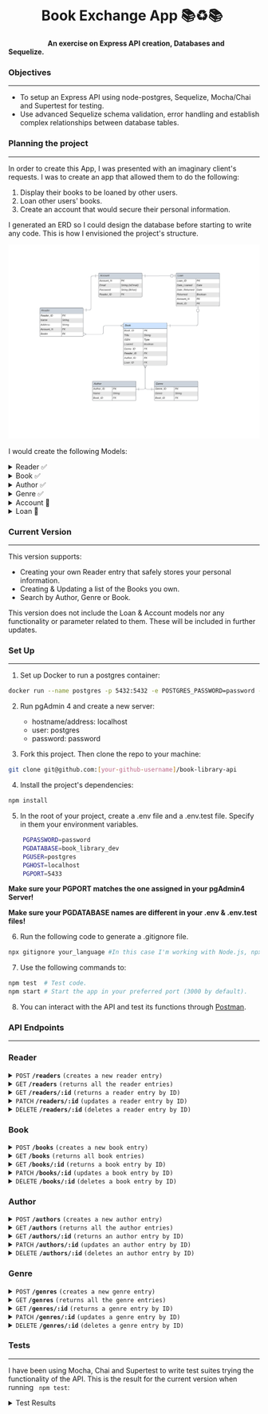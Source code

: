 &nbsp;
# &nbsp;&nbsp;&nbsp;&nbsp;&nbsp;&nbsp;&nbsp;&nbsp;&nbsp; Book Exchange App 📚♻️📚
 
&nbsp;&nbsp;&nbsp;&nbsp;&nbsp;&nbsp;&nbsp;&nbsp;&nbsp;&nbsp;&nbsp;&nbsp;&nbsp;&nbsp;&nbsp;&nbsp;&nbsp;&nbsp;&nbsp;&nbsp;**An exercise on Express API creation, Databases and Sequelize.**


### Objectives
***
- To setup an Express API using node-postgres, Sequelize, Mocha/Chai and Supertest for testing.
- Use advanced Sequelize schema validation, error handling and establish complex relationships between database tables.

### Planning the project
---
In order to create this App, I was presented with an imaginary client's requests. I was to create an app that allowed them to do the following:
1. Display their books to be loaned by other users.
2. Loan other users' books.
3. Create an account that would secure their personal information.

I generated an ERD so I could design the database before starting to write any code. This is how I envisioned the project's structure.

![](ERD.jpeg)

I would create the following Models:

<details>
 <summary>Reader ✅ </summary>

| param | data type |
|------|-------------|
| Reader_ID | INT (PK) |
| Name | STRING |
| Book_ID | INT(FK) |

**It will include the Book Model data of referenced entries.**
</details>

<details>
 <summary>Book ✅ </summary>

| param | data type |
|------|-------------|
| Book_ID| INT (PK) |
| Title | STRING |
| ISBN | INT |
| Loaned | BOOLEAN |
| Reader_ID | INT (FK)|
| Genre_ID | INT (FK)|
| Author_ID | INT (FK) |
| Loan_ID | INT (FK)|

**It will include the Reader, Genre and Author Model data of referenced entries.**

</details>

<details>
 <summary>Author ✅ </summary>

| param | data type |
|------|-------------|
| Author_ID | INT (PK) |
| Name | STRING |
| Book_ID | INT (FK)|

Author and Genre are individual models to support searches (by Author, Genre or Book) through the library.
</details>

<details>
 <summary>Genre ✅ </summary>
 
| param | data type |
|------|-------------|
| Genre_ID | INT (PK) |
| Genre | STRING |
| Book_ID | INT (FK)|

Author and Genre are individual models to support searches (by Author, Genre or Book) through the library.

</details>

<details>
 <summary>Account 🚧 </summary>

| param | data type |
|------|-------------|
| Account_N | INT (PK) |
| Email | STRING |
| Password | STRING |
|Reader_ID | INT (FK)|

**STILL TO BE IMPLEMENTED**: <br/>
 For now, Account data is stored in the Reader Model.

</details>

<details>
 <summary>Loan 🚧 </summary>

| param | data type |
|------|-------------|
| Loan_ID | INT (PK) |
| Date_Loaned | DATE |
| Date_Returned | DATE |
| Returned | BOOLEAN |
| Account_N | INT (FK)|
| Book_ID | INT (FK) |

**STILL TO BE IMPLEMENTED**
</details>

### Current Version
---

This version supports:

- Creating your own Reader entry that safely stores your personal information.
- Creating & Updating a list of the Books you own.
- Search by Author, Genre or Book.

This version does not include the Loan & Account models nor any functionality or parameter related to them. These will be included in further updates.

### Set Up
---
1. Set up Docker to run a postgres container:
```bash
docker run --name postgres -p 5432:5432 -e POSTGRES_PASSWORD=password -d postgres
```
2. Run pgAdmin 4 and create a new server:
    - hostname/address: localhost
    - user: postgres
    - password: password

3. Fork this project. Then clone the repo to your machine:
```bash 
git clone git@github.com:[your-github-username]/book-library-api
```
4. Install the project's dependencies:
```bash
npm install
```
5. In the root of your project, create a .env file and a .env.test file. Specify in them your environment variables. 
```bash
    PGPASSWORD=password
    PGDATABASE=book_library_dev
    PGUSER=postgres
    PGHOST=localhost
    PGPORT=5433
```
**Make sure your PGPORT matches the one assigned in your pgAdmin4 Server!**

**Make sure your PGDATABASE names are different in your .env & .env.test files!**

6. Run the following code to generate a .gitignore file. 
```bash
npx gitignore your_language #In this case I'm working with Node.js, npx gitignore node.
```
7. Use the following commands to:
```bash
npm test  # Test code.
npm start # Start the app in your preferred port (3000 by default).
```
8. You can interact with the API and test its functions through [Postman](https://www.postman.com/).




### API Endpoints
---
### Reader

<details>
 <summary><code>POST</code> <code><b>/readers</b></code> <code>(creates a new reader entry)</code></summary>

#### Parameters and body content

> | Parameters | Body content |
> |------------|-----------------------------------|
> |  None      | Name [STRING], Email [STRING], Password [STRING](8 characters or more) |


#### Responses

> | code | description |
> |------|-------------|
> | `201` | Successful operation |
> | `400` | Content element empty, null, not unique, not the right format or not the right length  |
 
</details>


<details>
 <summary><code>GET</code> <code><b>/readers</b></code> <code>(returns all the reader entries)</code></summary>

#### Parameters and body content

> | Parameters | Body content |
> |------------|--------------|
> | None | None |


#### Responses

> | code | description |
> |------|-------------|
> | `200` | Successful operation |
> | `404` | Entry not found |
 
</details>


<details>
 <summary><code>GET</code> <code><b>/readers/:id</b></code> <code>(returns a reader entry by ID)</code></summary>

#### Parameters and body content

> | Parameters | Body content |
> |------------|--------------|
> | `Reader_ID` | None |


#### Responses

> | code | description |
> |------|-------------|
> | `200` | Successful operation |
> | `404` | Entry not found |
 
</details>

<details>
 <summary><code>PATCH</code> <code><b>/readers/:id</b></code> <code>(updates a reader entry by ID)</code></summary>

#### Parameters and body content

> | Parameters | Body content |
> |------------|-----------------------------------|
> | `Reader_ID`  | Name [STRING], Email [STRING], Password [STRING](8 characters or more)|


#### Responses

> | code | description |
> |------|-------------|
> | `200` | Successful operation |
> | `404` | Entry not found |
 
</details>

<details>
 <summary><code>DELETE</code> <code><b>/readers/:id</b></code> <code>(deletes a reader entry by ID)</code></summary>

#### Parameters and body content

> | Parameters | Body content |
> |------------|--------------|
> | `Reader_ID`  | None |


#### Responses

> | code | description |
> |------|-------------|
> | `204` | Successful operation |
> | `404` | Entry not found |
 
</details>

### Book
<details>

 <summary><code>POST</code> <code><b>/books</b></code> <code>(creates a new book entry)</code></summary>

#### Parameters and body content

> | Parameters | Body content. Required. | 
> |------------|------------------------|
> | None       | Title [STRING], ISBN [INT], Author_ID [INT], Genre_ID [INT], Reader_ID [INT] |


#### Responses

> | code | description |
> |------|-------------|
> | `201` | Successful operation |
> | `400` | Content element empty, null or not unique  |
 
</details>


<details>
 <summary><code>GET</code> <code><b>/books</b></code> <code>(returns all book entries)</code></summary>

#### Parameters and body content

> | Parameters | Body content |
> |------------|--------------|
> | None | None |


#### Responses

> | code | description |
> |------|-------------|
> | `200` | Successful operation |
> | `404` | Entry not found |
 
</details>

<details>
 <summary><code>GET</code> <code><b>/books/:id</b></code> <code>(returns a book entry by ID)</code></summary>

#### Parameters and body content

> | Parameters | Body content |
> |------------|--------------|
> | `Book_ID` | None |


#### Responses

> | code | description |
> |------|-------------|
> | `200` | Successful operation |
> | `404` | Entry not found |
 
</details>


<details>
 <summary><code>PATCH</code> <code><b>/books/:id</b></code> <code>(updates a book entry by ID)</code></summary>

#### Parameters and body content

> | Parameters | Body content |
> |------------|----------------|
> | `Book_ID`   | Title [STRING], ISBN [STRING], Author_ID [INT], Genre_ID [INT] and/or Reader_ID [INT] |


#### Responses

> | code | description |
> |------|-------------|
> | `200` | Successful operation |
> | `404` | Entry not found |
 
</details>

<details>
 <summary><code>DELETE</code> <code><b>/books/:id</b></code> <code>(deletes a book entry by ID)</code></summary>

#### Parameters and body content

> | Parameters | Body content |
> |------------|--------------|
> | `Book_ID` | None |


#### Responses

> | code | description |
> |------|-------------|
> | `204` | Successful operation |
> | `404` | Entry not found |
 
</details>

### Author

<details>
 <summary><code>POST</code> <code><b>/authors</b></code> <code>(creates a new author entry)</code></summary>

#### Parameters and body content

> | Parameters | Body content |
> |------------|----------------|
> | None       | Name [STRING] |


#### Responses

> | code | description |
> |------|-------------|
> | `201` | Successful operation |
> | `400` | Content element empty, null or not unique  |
 
</details>


<details>
 <summary><code>GET</code> <code><b>/authors</b></code> <code>(returns all the author entries)</code></summary>

#### Parameters and body content

> | Parameters | Body content |
> |------------|--------------|
> | None | None |


#### Responses

> | code | description |
> |------|-------------|
> | `200` | Successful operation |
> | `404` | Entry not found |
 
</details>


<details>
 <summary><code>GET</code> <code><b>/authors/:id</b></code> <code>(returns an author entry by ID)</code></summary>

#### Parameters and body content

> | Parameters | Body content |
> |------------|--------------|
> | `Author_ID` | None |


#### Responses

> | code | description |
> |------|-------------|
> | `200` | Successful operation |
> | `404` | Entry not found |
 
</details>

<details>
 <summary><code>PATCH</code> <code><b>/authors/:id</b></code> <code>(updates an author entry by ID)</code></summary>

#### Parameters and body content

> | Parameters | Body content |
> |------------|-----------------------------------|
> | `Author_ID`   | Name [STRING] |


#### Responses

> | code | description |
> |------|-------------|
> | `200` | Successful operation |
> | `404` | Entry not found |
 
</details>

<details>
 <summary><code>DELETE</code> <code><b>/authors/:id</b></code> <code>(deletes an author entry by ID)</code></summary>

#### Parameters and body content

> | Parameters | Body content |
> |------------|--------------|
> | `Author_ID` | None |


#### Responses

> | code | description |
> |------|-------------|
> | `204` | Successful operation |
> | `404` | Entry not found |
 
</details>

### Genre

<details>
 <summary><code>POST</code> <code><b>/genres</b></code> <code>(creates a new genre entry)</code></summary>

#### Parameters and body content

> | Parameters | Body content |
> |------------|----------------|
> | None       | Genre[STRING] |


#### Responses

> | code | description |
> |------|-------------|
> | `201` | Successful operation |
> | `400` | Content element empty, null or not unique  |
 
</details>

<details>
 <summary><code>GET</code> <code><b>/genres</b></code> <code>(returns all the genre entries)</code></summary>

#### Parameters and body content

> | Parameters | Body content |
> |------------|--------------|
> | None | None |


#### Responses

> | code | description |
> |------|-------------|
> | `200` | Successful operation |
> | `404` | Genres not found |
 
</details>


<details>
 <summary><code>GET</code> <code><b>/genres/:id</b></code> <code>(returns a genre entry by ID)</code></summary>

#### Parameters and body content

> | Parameters | Body content |
> |------------|--------------|
> | `Genre_ID` | None |


#### Responses

> | code | description |
> |------|-------------|
> | `200` | Successful operation |
> | `404` | Entry not found |
 
</details>

<details>
 <summary><code>PATCH</code> <code><b>/genres/:id</b></code> <code>(updates a genre entry by ID)</code></summary>

#### Parameters and body content

> | Parameters | Body content |
> |------------|-----------------------------------|
> | `Genre_ID`   | Genre [STRING] |


#### Responses

> | code | description |
> |------|-------------|
> | `200` | Successful operation |
> | `404` | Entry not found |
 
</details>

<details>
 <summary><code>DELETE</code> <code><b>/genres/:id</b></code> <code>(deletes a genre entry by ID)</code></summary>

#### Parameters and body content

> | Parameters | Body content |
> |------------|--------------|
> | `Genre_ID` | None |


#### Responses

> | code | description |
> |------|-------------|
> | `204` | Successful operation |
> | `404` | Entry not found |
 
</details>

### Tests
---
I have been using Mocha, Chai and Supertest to write test suites trying the functionality of the API. This is the result for the current version when running ``` npm test```:

<details><summary>Test Results</summary>
<code>
/authors
    with no records in the database
      POST /authors
        ✔ creates a new author in the database (770ms)
        ✔ errors if name is null
    with records in the database
      GET /authors
        ✔ gets all authors records
      GET /authors/:id
        ✔ gets authors record by id
        ✔ returns a 404 if the author does not exist
      PATCH /authors/:id
        ✔ updates authors name by id
        ✔ returns a 404 if the author does not exist
      DELETE /authors/:id
        ✔ deletes author record by id
        ✔ returns a 404 if the author does not exist
</code>
<code>
  /books
    with no records in the database
      POST /books
        ✔ creates a new book in the database
        ✔ errors if title is null
    with records in the database
      GET /books
        ✔ gets all books records
      GET /books/:id
        ✔ gets books record by id
        ✔ returns a 404 if the book does not exist
      PATCH /books/:id
        ✔ updates books title by id
        ✔ returns a 404 if the book does not exist
      DELETE /books/:id
        ✔ deletes book record by id
        ✔ returns a 404 if the book does not exist
</code>
<code>
  /genres
    with no records in the database
      POST /genres
        ✔ creates a new genre in the database
        ✔ errors if genre is null
    with records in the database
      GET /genres
        ✔ gets all genres records
      GET /genres/:id
        ✔ gets genres record by id
        ✔ returns a 404 if the genre does not exist
      PATCH /genres/:id
        ✔ updates genres genre by id
        ✔ returns a 404 if the genre does not exist
      DELETE /genres/:id
        ✔ deletes genre record by id
        ✔ returns a 404 if the author does not exist
</code>
<code>
  /readers
    with no records in the database
      POST /readers
        ✔ creates a new reader in the database
        ✔ errors if email format not valid
        ✔ errors if any fields are missing
        ✔ errors password is less than 8 char length
    with records in the database
      GET /readers
        ✔ gets all readers records
      GET /readers/:id
        ✔ gets readers record by id
        ✔ returns a 404 if the reader does not exist
      PATCH /readers/:id
        ✔ updates readers email by id
        ✔ returns a 404 if the reader does not exist
      DELETE /readers/:id
        ✔ deletes reader record by id
        ✔ returns a 404 if the reader does not exist


  38 passing (3s)
</code>
</details>

